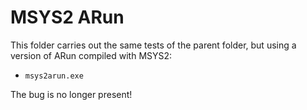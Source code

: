 # MSYS2 ARun

This folder carries out the same tests of the parent folder, but using a version of ARun compiled with MSYS2:

- `msys2arun.exe`

The bug is no longer present!


<!-- EOF -->